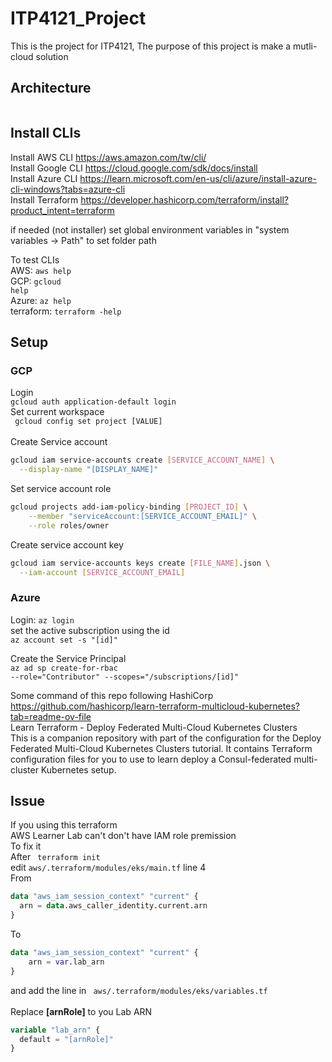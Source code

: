 # ITP4121_Project

This is the project for ITP4121, The purpose of this project is make a mutli-cloud solution

## Architecture

<img></img>

## Install CLIs
Install AWS CLI
https://aws.amazon.com/tw/cli/ <br>
Install Google CLI
https://cloud.google.com/sdk/docs/install <br>
Install Azure CLI
https://learn.microsoft.com/en-us/cli/azure/install-azure-cli-windows?tabs=azure-cli <br>
Install Terraform
https://developer.hashicorp.com/terraform/install?product_intent=terraform <br>

if needed (not installer) set global environment variables in
"system variables -> Path" to set folder path

To test CLIs <br>
AWS: <code>aws help</code> <br>
GCP: <code>gcloud help</code> <br>
Azure: <code>az help</code> <br>
terraform: <code>terraform -help</code> <br>

## Setup <br>

### GCP
Login <br>
<code>gcloud auth application-default login </code> <br>
Set current workspace <br>
<code> gcloud config set project [VALUE] </code> <br>
Create Service account
```sh
gcloud iam service-accounts create [SERVICE_ACCOUNT_NAME] \
  --display-name "[DISPLAY_NAME]"
```
Set service account role
```sh
gcloud projects add-iam-policy-binding [PROJECT_ID] \
    --member "serviceAccount:[SERVICE_ACCOUNT_EMAIL]" \
    --role roles/owner
```
Create service account key
```sh
gcloud iam service-accounts keys create [FILE_NAME].json \
  --iam-account [SERVICE_ACCOUNT_EMAIL]
```

### Azure <br>
Login: <code>az login</code> <br>
set the active subscription using the id <br>
<code>az account set -s "[id]"</code> <br>

Create the Service Principal <br>
<code>az ad sp create-for-rbac --role="Contributor" --scopes="/subscriptions/[id]"</code>

Some command of this repo following HashiCorp <br>
https://github.com/hashicorp/learn-terraform-multicloud-kubernetes?tab=readme-ov-file <br>
Learn Terraform - Deploy Federated Multi-Cloud Kubernetes Clusters <br>
This is a companion repository with part of the configuration for the Deploy Federated Multi-Cloud Kubernetes Clusters tutorial. It contains Terraform configuration files for you to use to learn deploy a Consul-federated multi-cluster Kubernetes setup. <br>

## Issue
If you using this terraform <br>
AWS Learner Lab can't don't have IAM role premission <br>
To fix it <br>
After <code> terraform init </code> <br>
edit <code>aws/.terraform/modules/eks/main.tf</code> line 4 <br>
From <br>
```tf
data "aws_iam_session_context" "current" {
  arn = data.aws_caller_identity.current.arn
} 
```
To <br>
```tf
data "aws_iam_session_context" "current" {
    arn = var.lab_arn 
} 
```
and add the line in <code> aws/.terraform/modules/eks/variables.tf </code> <br>
Replace <b>[arnRole]</b> to you Lab ARN
```tf
variable "lab_arn" {
  default = "[arnRole]" 
}